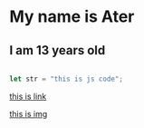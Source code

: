 # My name is Ater
## I am 13 years old
```javascript

let str = "this is js code";

```
[this is link](https://github.com/1HardGaming1)

[this is img](https://avatars.githubusercontent.com/u/118071309?s=400&u=cebf0d2ad593fc8f59c3844b4a8358c906bd1679&v=4)
